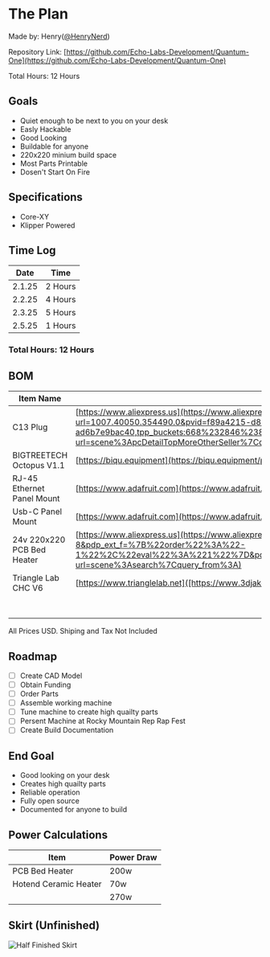 # The Plan

Made by: Henry([@HenryNerd](https://github.com/HenryNerd))

Repository Link: [https://github.com/Echo-Labs-Development/Quantum-One](https://github.com/Echo-Labs-Development/Quantum-One)

Total Hours: 12 Hours

## Goals
- Quiet enough to be next to you on your desk
- Easly Hackable
- Good Looking
- Buildable for anyone
- 220x220 minium build space
- Most Parts Printable
- Dosen't Start On Fire

## Specifications
- Core-XY
- Klipper Powered

## Time Log
| Date | Time |
| -------- | -------- |
| 2.1.25 | 2 Hours |
| 2.2.25 | 4 Hours |
| 2.3.25 | 5 Hours |
| 2.5.25 | 1 Hours |

### Total Hours: 12 Hours

## BOM
 | Item Name | Link | Quanity | Price |
 | ----------- | ----------- | ----------- | ----------- |
 | C13 Plug | [https://www.aliexpress.us](https://www.aliexpress.us/item/3256801329405382.html?spm=a2g0o.detail.pcDetailTopMoreOtherSeller.5.215f0JFN0JFNG6&gps-id=pcDetailTopMoreOtherSeller&scm=1007.40050.354490.0&scm_id=1007.40050.354490.0&scm-url=1007.40050.354490.0&pvid=f89a4215-d87d-42ec-8886-ad6b7e9bac40&_t=gps-id:pcDetailTopMoreOtherSeller,scm-url:1007.40050.354490.0,pvid:f89a4215-d87d-42ec-8886-ad6b7e9bac40,tpp_buckets:668%232846%238112%231997&pdp_npi=4%40dis%21USD%210.89%210.89%21%21%210.89%210.89%21%402101ec1f17384603334741240e06be%2112000016423634683%21rec%21US%21%21ABXZ&utparam-url=scene%3ApcDetailTopMoreOtherSeller%7Cquery_from%3A) | x1 | $1.69 |
 | BIGTREETECH Octopus V1.1 | [https://biqu.equipment](https://biqu.equipment/products/bigtreetech-octopus-v1-1?variant=39749193990242) | x1 | $59.65 |
 | RJ-45 Ethernet Panel Mount | [https://www.adafruit.com](https://www.adafruit.com/product/4130) | x1 | $5.95 |
 | Usb-C Panel Mount | [https://www.adafruit.com](https://www.adafruit.com/product/4259) | x1 | $5.95 |
 | 24v 220x220 PCB Bed Heater | [https://www.aliexpress.us](https://www.aliexpress.us/item/3256807814642251.html?spm=a2g0o.productlist.main.17.981813aeOB3Hfn&algo_pvid=90e91e82-7bb1-45e6-b3d9-c68414ed180c&algo_exp_id=90e91e82-7bb1-45e6-b3d9-c68414ed180c-8&pdp_ext_f=%7B%22order%22%3A%22-1%22%2C%22eval%22%3A%221%22%7D&pdp_npi=4%40dis%21USD%2112.68%2112.68%21%21%2112.68%2112.68%21%402103245417386310408614140e5d96%2112000043217585410%21sea%21US%210%21ABX&curPageLogUid=BDLcSioq41uV&utparam-url=scene%3Asearch%7Cquery_from%3A) | x1 | $12.68 |
 | Triangle Lab CHC V6 | [https://www.trianglelab.net]([https://www.3djake.com/e3d/revo-micro](https://www.trianglelab.net/products/chcceramic-heating-core-v6-hotend?utm_source=chatgpt.com&VariantsId=10259)) | x1 | $19.68  |
 | | | Total Price | $105.60 |
 
All Prices USD. Shiping and Tax Not Included

## Roadmap
- [ ] Create CAD Model
- [ ] Obtain Funding
- [ ] Order Parts
- [ ] Assemble working machine
- [ ] Tune machine to create high quailty parts
- [ ] Persent Machine at Rocky Mountain Rep Rap Fest
- [ ] Create Build Documentation

## End Goal
- Good looking on your desk
- Creates high quailty parts
- Reliable operation
- Fully open source
- Documented for anyone to build

## Power Calculations
| Item | Power Draw |
| ------ | ------ |
| PCB Bed Heater | 200w |
| Hotend Ceramic Heater | 70w |
| | 270w |

## Skirt (Unfinished)
![Half Finished Skirt](https://cloud-o589vt3c5-hack-club-bot.vercel.app/0screenshot_2025-02-03_at_9.30.14___pm.png)
